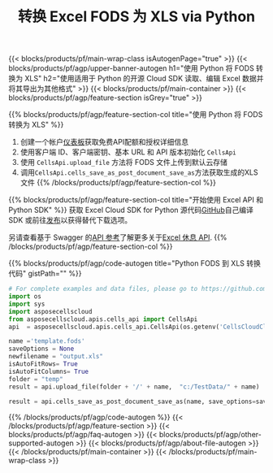 ﻿---
title: 转换 Excel FODS 为 XLS via Python
description: 使用 REST API 和开源 Python SDK 创建、编辑或转换 Excel 文件
url: /zh/python/conversion/fods-to-xls/
family: cells
platformtag: python
feature: conversion
informat: FODS
outformat: XLS
platform: Python
otherformats: TSV XLTM SVG CSV DIF MHTML MD ODS FODS XML XLTX XLSB XPS TIFF PDF XLSX 
---
{{< blocks/products/pf/main-wrap-class isAutogenPage="true" >}}
{{< blocks/products/pf/agp/upper-banner-autogen h1="使用 Python 将 FODS 转换为 XLS" h2="使用适用于 Python 的开源 Cloud SDK 读取、编辑 Excel 数据并将其导出为其他格式" >}}
{{< blocks/products/pf/main-container >}}
{{< blocks/products/pf/agp/feature-section isGrey="true" >}}

{{% blocks/products/pf/agp/feature-section-col title="使用 Python 将 FODS 转换为 XLS" %}}
1. 创建一个帐户<a href="https://dashboard.aspose.cloud/">仪表板</a>获取免费API配额和授权详细信息
1. 使用客户端 ID、客户端密钥、基本 URL 和 API 版本初始化 ```CellsApi```
1. 使用 ```CellsApi.upload_file``` 方法将 FODS 文件上传到默认云存储
1. 调用```CellsApi.cells_save_as_post_document_save_as```方法获取生成的XLS文件
{{% /blocks/products/pf/agp/feature-section-col %}}

{{% blocks/products/pf/agp/feature-section-col title="开始使用 Excel API 和 Python SDK" %}}
获取 Excel Cloud SDK for Python 源代码[GitHub](https://github.com/aspose-cells-cloud/aspose-cells-cloud-python)自己编译 SDK 或前往[发布](https://releases.aspose.cloud/)以获得替代下载选项。

另请查看基于 Swagger 的[API 参考](https://apireference.aspose.cloud/cells/)了解更多关于[Excel 休息 API](https://products.aspose.cloud/cells/curl/).
{{% /blocks/products/pf/agp/feature-section-col %}}

{{% blocks/products/pf/agp/code-autogen title="Python FODS 到 XLS 转换代码" gistPath="" %}}
```python
# For complete examples and data files, please go to https://github.com/aspose-cells-cloud/aspose-cells-cloud-python
import os
import sys
import asposecellscloud
from asposecellscloud.apis.cells_api import CellsApi
api  = asposecellscloud.apis.cells_api.CellsApi(os.getenv('CellsCloudClientId'), os.getenv('CellsCloudClientSecret'), "v3.0" ,os.getenv('CellsCloudApiBaseUrl'))

name ='template.fods'    
saveOptions = None
newfilename = "output.xls"
isAutoFitRows= True
isAutoFitColumns= True
folder = "temp"
result = api.upload_file(folder + '/' + name,  "c:/TestData/" + name)
 
result = api.cells_save_as_post_document_save_as(name, save_options=saveOptions, newfilename=(folder +'/' + newfilename), is_auto_fit_rows=isAutoFitRows, is_auto_fit_columns=isAutoFitColumns, folder=folder)
```
{{% /blocks/products/pf/agp/code-autogen %}}
{{< /blocks/products/pf/agp/feature-section >}}
{{< blocks/products/pf/agp/faq-autogen >}}
{{< blocks/products/pf/agp/other-supported-autogen >}}
{{< blocks/products/pf/agp/about-file-autogen >}}
{{< /blocks/products/pf/main-container >}}
{{< /blocks/products/pf/main-wrap-class >}}